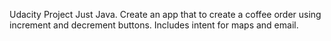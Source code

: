 Udacity Project Just Java.
Create an app that to create a coffee order using increment and decrement buttons.
Includes intent for maps and email.
